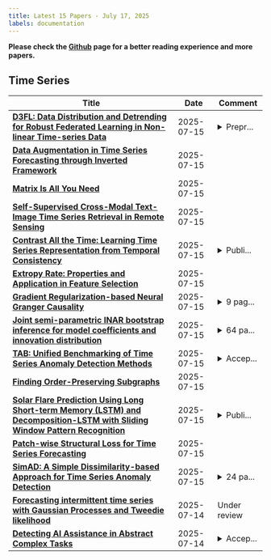 ```yaml
---
title: Latest 15 Papers - July 17, 2025
labels: documentation
---
```

**Please check the [Github](https://github.com/ke1ewang/DailyArXiv) page for a better reading experience and more papers.**

## Time Series
| **Title** | **Date** | **Comment** |
| --- | --- | --- |
| **[D3FL: Data Distribution and Detrending for Robust Federated Learning in Non-linear Time-series Data](http://arxiv.org/abs/2507.11471v1)** | 2025-07-15 | <details><summary>Prepr...</summary><p>Preprint of paper to appear in the proceedings of IEEE INTERNATIONAL CONFERENCE ON EDGE COMPUTING & COMMUNICATIONS EDGE 2025</p></details> |
| **[Data Augmentation in Time Series Forecasting through Inverted Framework](http://arxiv.org/abs/2507.11439v1)** | 2025-07-15 |  |
| **[Matrix Is All You Need](http://arxiv.org/abs/2506.01966v2)** | 2025-07-15 |  |
| **[Self-Supervised Cross-Modal Text-Image Time Series Retrieval in Remote Sensing](http://arxiv.org/abs/2501.19043v2)** | 2025-07-15 |  |
| **[Contrast All the Time: Learning Time Series Representation from Temporal Consistency](http://arxiv.org/abs/2410.15416v2)** | 2025-07-15 | <details><summary>Publi...</summary><p>Published in the 28th European Conference on AI (ECAI), October 2025</p></details> |
| **[Extropy Rate: Properties and Application in Feature Selection](http://arxiv.org/abs/2507.11242v1)** | 2025-07-15 |  |
| **[Gradient Regularization-based Neural Granger Causality](http://arxiv.org/abs/2507.11178v1)** | 2025-07-15 | <details><summary>9 pag...</summary><p>9 pages,3 figures, conference</p></details> |
| **[Joint semi-parametric INAR bootstrap inference for model coefficients and innovation distribution](http://arxiv.org/abs/2507.11124v1)** | 2025-07-15 | <details><summary>64 pa...</summary><p>64 pages, 2 figures, 26 tables</p></details> |
| **[TAB: Unified Benchmarking of Time Series Anomaly Detection Methods](http://arxiv.org/abs/2506.18046v2)** | 2025-07-15 | <details><summary>Accep...</summary><p>Accepted by PVLDB2025</p></details> |
| **[Finding Order-Preserving Subgraphs](http://arxiv.org/abs/2507.11115v1)** | 2025-07-15 |  |
| **[Solar Flare Prediction Using Long Short-term Memory (LSTM) and Decomposition-LSTM with Sliding Window Pattern Recognition](http://arxiv.org/abs/2507.05313v2)** | 2025-07-15 | <details><summary>Publi...</summary><p>Published in the Astrophysical Journal Supplement Series, volume 279, 2025, DOI: 10.3847/1538-4365/addc73</p></details> |
| **[Patch-wise Structural Loss for Time Series Forecasting](http://arxiv.org/abs/2503.00877v2)** | 2025-07-15 |  |
| **[SimAD: A Simple Dissimilarity-based Approach for Time Series Anomaly Detection](http://arxiv.org/abs/2405.11238v2)** | 2025-07-15 | <details><summary>24 pa...</summary><p>24 pages, 12 figures,11 tables</p></details> |
| **[Forecasting intermittent time series with Gaussian Processes and Tweedie likelihood](http://arxiv.org/abs/2502.19086v4)** | 2025-07-14 | Under review |
| **[Detecting AI Assistance in Abstract Complex Tasks](http://arxiv.org/abs/2507.10761v1)** | 2025-07-14 | <details><summary>Accep...</summary><p>Accepted to HCII 2025</p></details> |

